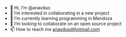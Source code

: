 - 👋 Hi, I’m @anavduo
- 👀 I’m interested in collaborating in a new project
- 🌱 I’m currently learning programming in Mendoza
- 💞️ I’m looking to collaborate on an open source project
- 📫 How to reach me anavduo@hotmail.com

<!---
anavduo/anavduo is a ✨ special ✨ repository because its `README.md` (this file) appears on your GitHub profile.
You can click the Preview link to take a look at your changes.
--->
